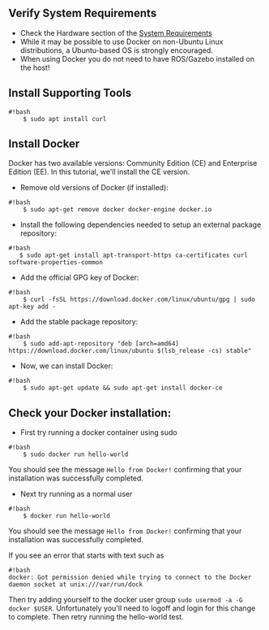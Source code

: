 ## Verify System Requirements ##

 * Check the Hardware section of the [System Requirements](https://bitbucket.org/osrf/vmrc/wiki/system_requirements)
 * While it may be possible to use Docker on non-Ubuntu Linux distributions, a Ubuntu-based OS is strongly encouraged.
  * When using Docker you do not need to have ROS/Gazebo installed on the host!

## Install Supporting Tools ##

```
#!bash
    $ sudo apt install curl
```


## Install Docker ##

Docker has two available versions: Community Edition (CE) and Enterprise Edition (EE). In this tutorial, we'll install the CE version.

* Remove old versions of Docker (if installed):

```
#!bash
    $ sudo apt-get remove docker docker-engine docker.io
```

* Install the following dependencies needed to setup an external package repository:

```
#!bash
   $ sudo apt-get install apt-transport-https ca-certificates curl software-properties-common
```

* Add the official GPG key of Docker:

```
#!bash
    $ curl -fsSL https://download.docker.com/linux/ubuntu/gpg | sudo apt-key add -
```

* Add the stable package repository:

```
#!bash
    $ sudo add-apt-repository "deb [arch=amd64] https://download.docker.com/linux/ubuntu $(lsb_release -cs) stable"
```

* Now, we can install Docker:

```
#!bash
    $ sudo apt-get update && sudo apt-get install docker-ce
```

## Check your Docker installation:

 * First try running a docker container using sudo

```
#!bash
    $ sudo docker run hello-world
```

You should see the message `Hello from Docker!` confirming that your installation was successfully completed.

  * Next try running as a normal user

```
#!bash
    $ docker run hello-world
```

You should see the message `Hello from Docker!` confirming that your installation was successfully completed.

If you see an error that starts with text such as

```
#!bash
docker: Got permission denied while trying to connect to the Docker daemon socket at unix:///var/run/dock
```

Then try adding yourself to the docker user group `sudo usermod -a -G docker $USER`.  Unfortunately you'll need to logoff and login for this change to complete.  Then retry running the hello-world test.